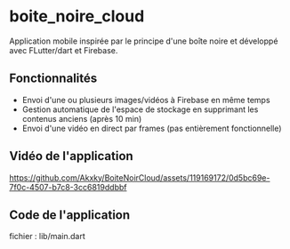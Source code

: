 # boite_noire_cloud

Application mobile inspirée par le principe d'une boîte noire et développé avec FLutter/dart et Firebase.

## Fonctionnalités
- Envoi d'une ou plusieurs images/vidéos à Firebase en même temps
- Gestion automatique de l'espace de stockage en supprimant les contenus anciens (après 10 min)
- Envoi d'une vidéo en direct par frames (pas entièrement fonctionnelle)

## Vidéo de l'application

https://github.com/Akxky/BoiteNoirCloud/assets/119169172/0d5bc69e-7f0c-4507-b7c8-3cc6819ddbbf


## Code de l'application
fichier : lib/main.dart
